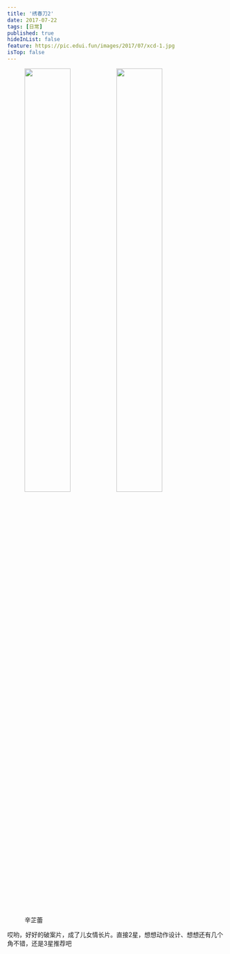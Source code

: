 ```yaml
---
title: '绣春刀2'
date: 2017-07-22 
tags: [日常]
published: true
hideInList: false
feature: https://pic.edui.fun/images/2017/07/xcd-1.jpg
isTop: false
---
```


<figure>
    <img src="https://pic.edui.fun/images/2017/07/xcd-1.jpg" width="50%" /><img src="https://pic.edui.fun/images/2017/07/xcd-2.jpg" width="50%" />
    <figcaption>辛芷蕾</figcaption>
</figure>

哎哟，好好的破案片，成了儿女情长片。直接2星，想想动作设计、想想还有几个角不错，还是3星推荐吧